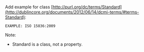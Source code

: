 Add example for class [http://purl.org/dc/terms/Standard](http://dublincore.org/documents/2012/06/14/dcmi-terms/#terms-Standard):

    EXAMPLE: ISO 15836:2009

Note: 
* Standard is a class, not a property.
